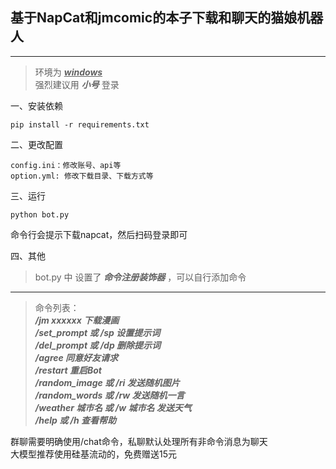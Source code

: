 ## 基于NapCat和jmcomic的本子下载和聊天的猫娘机器人

---
>环境为 <u>___windows___</u>  
>强烈建议用 ___小号___ 登录

一、安装依赖
```
pip install -r requirements.txt
```
二、更改配置
```
config.ini：修改账号、api等
option.yml: 修改下载目录、下载方式等
```
三、运行
```
python bot.py
```
命令行会提示下载napcat，然后扫码登录即可

四、其他
>bot.py 中 设置了 ___命令注册装饰器___ ，可以自行添加命令    
---
>命令列表：  
>___/jm xxxxxx 下载漫画  
/set_prompt 或 /sp 设置提示词  
/del_prompt 或 /dp 删除提示词  
/agree   同意好友请求  
/restart   重启Bot  
/random_image 或 /ri 发送随机图片  
/random_words 或 /rw 发送随机一言  
/weather 城市名 或 /w 城市名 发送天气  
/help 或 /h 查看帮助___


群聊需要明确使用/chat命令，私聊默认处理所有非命令消息为聊天  
大模型推荐使用硅基流动的，免费赠送15元